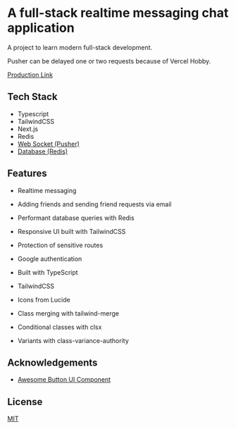 # A full-stack realtime messaging chat application

A project to learn modern full-stack development. 

Pusher can be delayed one or two requests because of Vercel Hobby.

[Production Link](https://nextjs-realtime-chat-6srspzhez-dogankocadayilar.vercel.app/)

## Tech Stack

- Typescript
- TailwindCSS
- Next.js
- Redis
- [Web Socket (Pusher)](https://pusher.com/)
- [Database (Redis)](https://upstash.com/)

## Features

- Realtime messaging
- Adding friends and sending friend requests via email
- Performant database queries with Redis
- Responsive UI built with TailwindCSS
- Protection of sensitive routes
- Google authentication

- Built with TypeScript
- TailwindCSS
- Icons from Lucide

- Class merging with tailwind-merge
- Conditional classes with clsx
- Variants with class-variance-authority

## Acknowledgements

- [Awesome Button UI Component](https://ui.shadcn.com/)

## License

[MIT](https://choosealicense.com/licenses/mit/)
